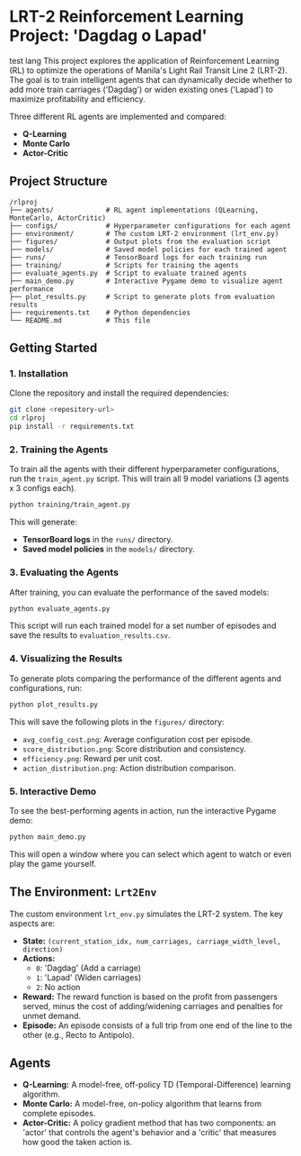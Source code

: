 # LRT-2 Reinforcement Learning Project: 'Dagdag o Lapad'
test lang
This project explores the application of Reinforcement Learning (RL) to optimize the operations of Manila's Light Rail Transit Line 2 (LRT-2). The goal is to train intelligent agents that can dynamically decide whether to add more train carriages ('Dagdag') or widen existing ones ('Lapad') to maximize profitability and efficiency.

Three different RL agents are implemented and compared:
*   **Q-Learning**
*   **Monte Carlo**
*   **Actor-Critic**

## Project Structure

```
/rlproj
├── agents/             # RL agent implementations (QLearning, MonteCarlo, ActorCritic)
├── configs/            # Hyperparameter configurations for each agent
├── environment/        # The custom LRT-2 environment (lrt_env.py)
├── figures/            # Output plots from the evaluation script
├── models/             # Saved model policies for each trained agent
├── runs/               # TensorBoard logs for each training run
├── training/           # Scripts for training the agents
├── evaluate_agents.py  # Script to evaluate trained agents
├── main_demo.py        # Interactive Pygame demo to visualize agent performance
├── plot_results.py     # Script to generate plots from evaluation results
├── requirements.txt    # Python dependencies
└── README.md           # This file
```

## Getting Started

### 1. Installation

Clone the repository and install the required dependencies:

```bash
git clone <repository-url>
cd rlproj
pip install -r requirements.txt
```

### 2. Training the Agents

To train all the agents with their different hyperparameter configurations, run the `train_agent.py` script. This will train all 9 model variations (3 agents x 3 configs each).

```bash
python training/train_agent.py
```

This will generate:
*   **TensorBoard logs** in the `runs/` directory.
*   **Saved model policies** in the `models/` directory.

### 3. Evaluating the Agents

After training, you can evaluate the performance of the saved models:

```bash
python evaluate_agents.py
```

This script will run each trained model for a set number of episodes and save the results to `evaluation_results.csv`.

### 4. Visualizing the Results

To generate plots comparing the performance of the different agents and configurations, run:

```bash
python plot_results.py
```

This will save the following plots in the `figures/` directory:
*   `avg_config_cost.png`: Average configuration cost per episode.
*   `score_distribution.png`: Score distribution and consistency.
*   `efficiency.png`: Reward per unit cost.
*   `action_distribution.png`: Action distribution comparison.

### 5. Interactive Demo

To see the best-performing agents in action, run the interactive Pygame demo:

```bash
python main_demo.py
```

This will open a window where you can select which agent to watch or even play the game yourself.

## The Environment: `Lrt2Env`

The custom environment `lrt_env.py` simulates the LRT-2 system. The key aspects are:

*   **State:** `(current_station_idx, num_carriages, carriage_width_level, direction)`
*   **Actions:**
    *   `0`: 'Dagdag' (Add a carriage)
    *   `1`: 'Lapad' (Widen carriages)
    *   `2`: No action
*   **Reward:** The reward function is based on the profit from passengers served, minus the cost of adding/widening carriages and penalties for unmet demand.
*   **Episode:** An episode consists of a full trip from one end of the line to the other (e.g., Recto to Antipolo).

## Agents

*   **Q-Learning:** A model-free, off-policy TD (Temporal-Difference) learning algorithm.
*   **Monte Carlo:** A model-free, on-policy algorithm that learns from complete episodes.
*   **Actor-Critic:** A policy gradient method that has two components: an 'actor' that controls the agent's behavior and a 'critic' that measures how good the taken action is.